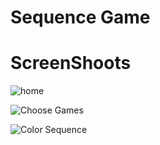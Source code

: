 # Sequence Game

# ScreenShoots
![home](https://user-images.githubusercontent.com/84588706/148630216-ce982aff-7b8b-4ee1-a802-e11f18c5485f.jpg)

![Choose Games](https://user-images.githubusercontent.com/84588706/148630241-996f00c6-4295-47ab-8924-88b0efd3fc7e.jpg)

![Color Sequence](https://user-images.githubusercontent.com/84588706/148630264-b7dc68ce-8443-480f-9cd6-0182a4181a42.jpg)

